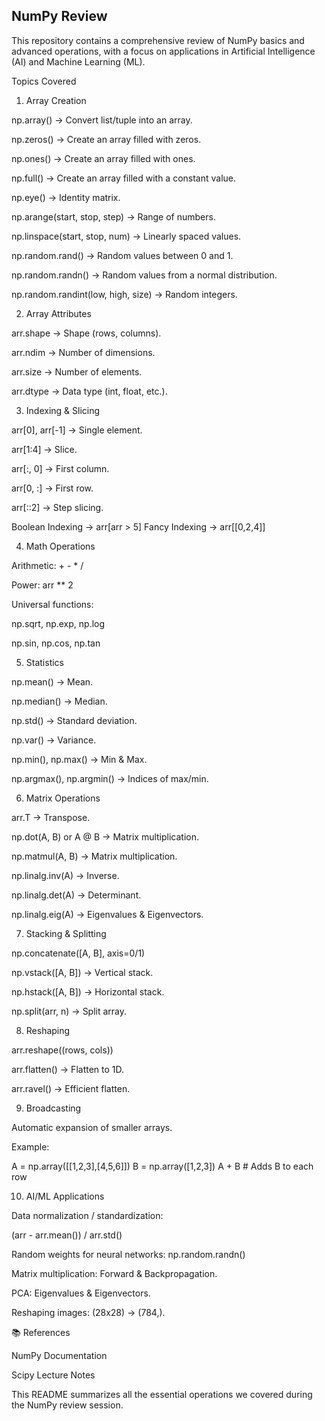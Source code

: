 ## NumPy Review 

This repository contains a comprehensive review of NumPy basics and advanced operations, with a focus on applications in Artificial Intelligence (AI) and Machine Learning (ML).

Topics Covered
1. Array Creation

np.array() → Convert list/tuple into an array.

np.zeros() → Create an array filled with zeros.

np.ones() → Create an array filled with ones.

np.full() → Create an array filled with a constant value.

np.eye() → Identity matrix.

np.arange(start, stop, step) → Range of numbers.

np.linspace(start, stop, num) → Linearly spaced values.

np.random.rand() → Random values between 0 and 1.

np.random.randn() → Random values from a normal distribution.

np.random.randint(low, high, size) → Random integers.

2. Array Attributes

arr.shape → Shape (rows, columns).

arr.ndim → Number of dimensions.

arr.size → Number of elements.

arr.dtype → Data type (int, float, etc.).

3. Indexing & Slicing

arr[0], arr[-1] → Single element.

arr[1:4] → Slice.

arr[:, 0] → First column.

arr[0, :] → First row.

arr[::2] → Step slicing.

Boolean Indexing → arr[arr > 5]
Fancy Indexing → arr[[0,2,4]]

4. Math Operations

Arithmetic: + - * /

Power: arr ** 2

Universal functions:

np.sqrt, np.exp, np.log

np.sin, np.cos, np.tan

5. Statistics

np.mean() → Mean.

np.median() → Median.

np.std() → Standard deviation.

np.var() → Variance.

np.min(), np.max() → Min & Max.

np.argmax(), np.argmin() → Indices of max/min.

6. Matrix Operations

arr.T → Transpose.

np.dot(A, B) or A @ B → Matrix multiplication.

np.matmul(A, B) → Matrix multiplication.

np.linalg.inv(A) → Inverse.

np.linalg.det(A) → Determinant.

np.linalg.eig(A) → Eigenvalues & Eigenvectors.

7. Stacking & Splitting

np.concatenate([A, B], axis=0/1)

np.vstack([A, B]) → Vertical stack.

np.hstack([A, B]) → Horizontal stack.

np.split(arr, n) → Split array.

8. Reshaping

arr.reshape((rows, cols))

arr.flatten() → Flatten to 1D.

arr.ravel() → Efficient flatten.

9. Broadcasting

Automatic expansion of smaller arrays.

Example:

A = np.array([[1,2,3],[4,5,6]])
B = np.array([1,2,3])
A + B  # Adds B to each row

10. AI/ML Applications

Data normalization / standardization:

(arr - arr.mean()) / arr.std()


Random weights for neural networks:
np.random.randn()

Matrix multiplication: Forward & Backpropagation.

PCA: Eigenvalues & Eigenvectors.

Reshaping images: (28x28) → (784,).

📚 References

NumPy Documentation

Scipy Lecture Notes

This README summarizes all the essential operations we covered during the NumPy review session.

